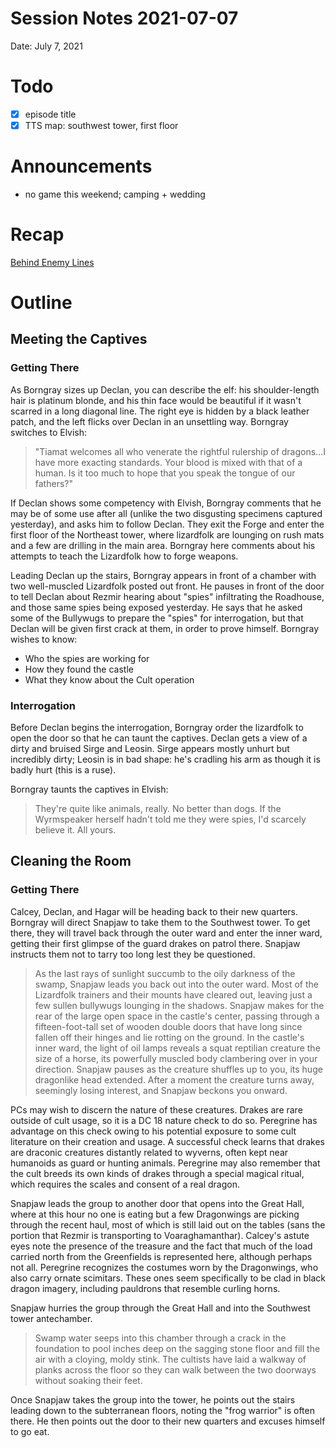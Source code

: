 # Session Notes 2021-07-07

Date: July 7, 2021

# Todo

- [x]  episode title
- [x]  TTS map: southwest tower, first floor

# Announcements

- no game this weekend; camping + wedding

# Recap

[Behind Enemy Lines](../../logbook/Behind%20Enemy%20Lines.md)

# Outline

## Meeting the Captives

### Getting There

As Borngray sizes up Declan, you can describe the elf: his shoulder-length hair is platinum blonde, and his thin face would be beautiful if it wasn't scarred in a long diagonal line. The right eye is hidden by a black leather patch, and the left flicks over Declan in an unsettling way. Borngray switches to Elvish:

> "Tiamat welcomes all who venerate the rightful rulership of dragons...I have more exacting standards. Your blood is mixed with that of a human. Is it too much to hope that you speak the tongue of our fathers?"
> 

If Declan shows some competency with Elvish, Borngray comments that he may be of some use after all (unlike the two disgusting specimens captured yesterday), and asks him to follow Declan. They exit the Forge and enter the first floor of the Northeast tower, where lizardfolk are lounging on rush mats and a few are drilling in the main area. Borngray here comments about his attempts to teach the Lizardfolk how to forge weapons.

Leading Declan up the stairs, Borngray appears in front of a chamber with two well-muscled Lizardfolk posted out front. He pauses in front of the door to tell Declan about Rezmir hearing about "spies" infiltrating the Roadhouse, and those same spies being exposed yesterday. He says that he asked some of the Bullywugs to prepare the "spies" for interrogation, but that Declan will be given first crack at them, in order to prove himself. Borngray wishes to know:

- Who the spies are working for
- How they found the castle
- What they know about the Cult operation

### Interrogation

Before Declan begins the interrogation, Borngray order the lizardfolk to open the door so that he can taunt the captives. Declan gets a view of a dirty and bruised Sirge and Leosin. Sirge appears mostly unhurt but incredibly dirty; Leosin is in bad shape: he's cradling his arm as though it is badly hurt (this is a ruse).

Borngray taunts the captives in Elvish:

> They're quite like animals, really. No better than dogs. If the Wyrmspeaker herself hadn't told me they were spies, I'd scarcely believe it. All yours.
> 

## Cleaning the Room

### Getting There

Calcey, Declan, and Hagar will be heading back to their new quarters. Borngray will direct Snapjaw to take them to the Southwest tower. To get there, they will travel back through the outer ward and enter the inner ward, getting their first glimpse of the guard drakes on patrol there. Snapjaw instructs them not to tarry too long lest they be questioned.

> As the last rays of sunlight succumb to the oily darkness of the swamp, Snapjaw leads you back out into the outer ward. Most of the Lizardfolk trainers and their mounts have cleared out, leaving just a few sullen bullywugs lounging in the shadows. Snapjaw makes for the rear of the large open space in the castle's center, passing through a fifteen-foot-tall set of wooden double doors that have long since fallen off their hinges and lie rotting on the ground. In the castle's inner ward, the light of oil lamps reveals a squat reptilian creature the size of a horse, its powerfully muscled body clambering over in your direction. Snapjaw pauses as the creature shuffles up to you, its huge dragonlike head extended. After a moment the creature turns away, seemingly losing interest, and Snapjaw beckons you onward.
> 

PCs may wish to discern the nature of these creatures. Drakes are rare outside of cult usage, so it is a DC 18 nature check to do so. Peregrine has advantage on this check owing to his potential exposure to some cult literature on their creation and usage. A successful check learns that drakes are draconic creatures distantly related to wyverns, often kept near humanoids as guard or hunting animals. Peregrine may also remember that the cult breeds its own kinds of drakes through a special magical ritual, which requires the scales and consent of a real dragon.

Snapjaw leads the group to another door that opens into the Great Hall, where at this hour no one is eating but a few Dragonwings are picking through the recent haul, most of which is still laid out on the tables (sans the portion that Rezmir is transporting to Voaraghamanthar). Calcey's astute eyes note the presence of the treasure and the fact that much of the load carried north from the Greenfields is represented here, although perhaps not all. Peregrine recognizes the costumes worn by the Dragonwings, who also carry ornate scimitars. These ones seem specifically to be clad in black dragon imagery, including pauldrons that resemble curling horns.

Snapjaw hurries the group through the Great Hall and into the Southwest tower antechamber.

> Swamp water seeps into this chamber through a crack in the foundation to pool inches deep on the sagging stone floor and fill the air with a cloying, moldy stink. The cultists have laid a walkway of planks across the floor so they can walk between the two doorways without soaking their feet.
> 

Once Snapjaw takes the group into the tower, he points out the stairs leading down to the subterranean floors, noting the "frog warrior" is often there. He then points out the door to their new quarters and excuses himself to go eat.